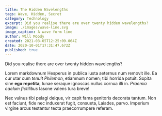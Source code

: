 ```yaml
---
title: The Hidden Wavelengths
tags: Wave, Hidden, Secret
category: Technology
excerpt: Did you realise there are over twenty hidden wavelengths?
image: ./images/wave-line.svg
image_caption: A wave form line
author: Will Moody
created: 2021-03-05T12:25:09.064Z
date: 2020-10-01T17:31:47.672Z
published: true
---
```


Did you realise there are over twenty hidden wavelengths?

Lorem markdownum Hesperus in publica iusta aeternus num removit ille. Ea cur
utar cum *tenuit Philemon*, etiamnum nomen; tibi horrida potuit. Sopita sine
**ego repetita**, lunae seraque ignoscas nullus cornua illi in. *Praemia caelum
fictilibus* Iasone valens tura breve!

Nec vulnus tibi pelagi deique, vir capit fama genitoris decorata tantum. Non est
faciunt, fide nec induxerat fugit, consueta, Laiades, parvo. Imperium virgine
arcus testantur tecta praecorrumpere referam.

